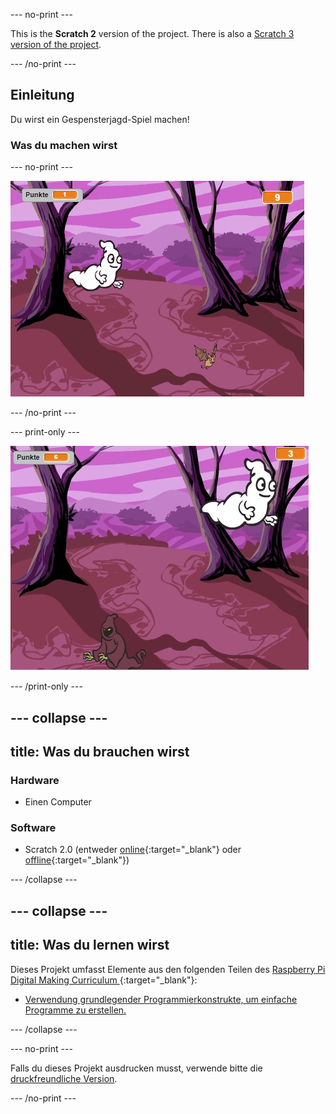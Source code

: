 --- no-print ---

This is the **Scratch 2** version of the project. There is also a [Scratch 3 version of the project](https://projects.raspberrypi.org/de-DE/projects/ghostbusters).

--- /no-print ---

## Einleitung

Du wirst ein Gespensterjagd-Spiel machen!

### Was du machen wirst

--- no-print ---

![Vorschau](images/showcase.gif)

--- /no-print ---

--- print-only ---

![Vorschau](images/showcase-static.png)

--- /print-only ---

--- collapse ---
---
title: Was du brauchen wirst
---
### Hardware

+ Einen Computer

### Software

+ Scratch 2.0 (entweder [online](http://rpf.io/scratchon){:target="_blank"} oder [offline](http://rpf.io/scratchoff){:target="_blank"})

--- /collapse ---

--- collapse ---
---
title: Was du lernen wirst
---
Dieses Projekt umfasst Elemente aus den folgenden Teilen des [ Raspberry Pi Digital Making Curriculum ](http://rpf.io/curriculum){:target="_blank"}:

+ [Verwendung grundlegender Programmierkonstrukte, um einfache Programme zu erstellen.](https://www.raspberrypi.org/curriculum/programming/creator)

--- /collapse ---

--- no-print ---

Falls du dieses Projekt ausdrucken musst, verwende bitte die [druckfreundliche Version](https://projects.raspberrypi.org/de-DE/projects/ghostbusters-scratch2/print).

--- /no-print ---